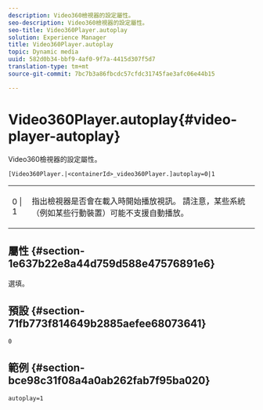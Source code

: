 ```yaml
---
description: Video360檢視器的設定屬性。
seo-description: Video360檢視器的設定屬性。
seo-title: Video360Player.autoplay
solution: Experience Manager
title: Video360Player.autoplay
topic: Dynamic media
uuid: 582d0b34-bbf9-4af0-9f7a-4415d307f5d7
translation-type: tm+mt
source-git-commit: 7bc7b3a86fbcdc57cfdc31745fae3afc06e44b15

---
```



# Video360Player.autoplay{#video-player-autoplay}

Video360檢視器的設定屬性。

`[Video360Player.|<containerId>_video360Player.]autoplay=0|1`

<table id="table_441553CD34C94A58A9D7CBF772DEDDB6"> 
 <tbody> 
  <tr> 
   <td colname="col1"> <p> <span class="codeph"> 0 | 1 </span> </p> </td> 
   <td colname="col2"> <p> 指出檢視器是否會在載入時開始播放視訊。 請注意，某些系統（例如某些行動裝置）可能不支援自動播放。 </p> </td> 
  </tr> 
 </tbody> 
</table>

## 屬性 {#section-1e637b22e8a44d759d588e47576891e6}

選填。

## 預設 {#section-71fb773f814649b2885aefee68073641}

`0`

## 範例 {#section-bce98c31f08a4a0ab262fab7f95ba020}

```
autoplay=1
```

